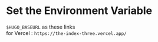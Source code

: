 # Set the Environment Variable
`$HUGO_BASEURL` as these links  
for Vercel : `https://the-index-three.vercel.app/`